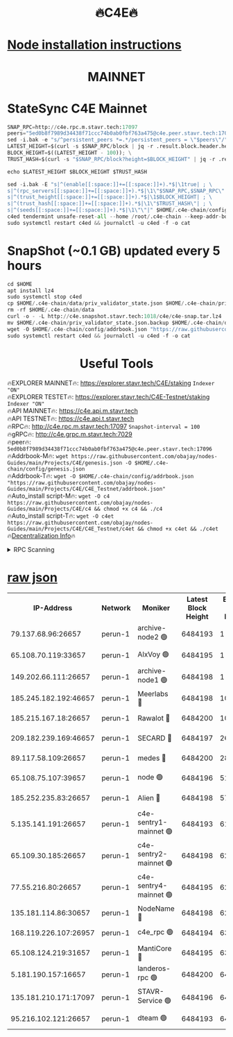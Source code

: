 <h1 align="center"> 🔥C4E🔥</h1>

[Node installation instructions](https://github.com/obajay/nodes-Guides/tree/main/Projects/C4E)
=

<h1 align="center"> MAINNET</h1>

# StateSync C4E Mainnet
```python
SNAP_RPC=http://c4e.rpc.m.stavr.tech:17097
peers="5ed0b8f7989d34438f71ccc74b0ab0fbf763a475@c4e.peer.stavr.tech:17096"
sed -i.bak -e "s/^persistent_peers *=.*/persistent_peers = \"$peers\"/" $HOME/.c4e-chain/config/config.toml
LATEST_HEIGHT=$(curl -s $SNAP_RPC/block | jq -r .result.block.header.height); \
BLOCK_HEIGHT=$((LATEST_HEIGHT - 100)); \
TRUST_HASH=$(curl -s "$SNAP_RPC/block?height=$BLOCK_HEIGHT" | jq -r .result.block_id.hash)

echo $LATEST_HEIGHT $BLOCK_HEIGHT $TRUST_HASH

sed -i.bak -E "s|^(enable[[:space:]]+=[[:space:]]+).*$|\1true| ; \
s|^(rpc_servers[[:space:]]+=[[:space:]]+).*$|\1\"$SNAP_RPC,$SNAP_RPC\"| ; \
s|^(trust_height[[:space:]]+=[[:space:]]+).*$|\1$BLOCK_HEIGHT| ; \
s|^(trust_hash[[:space:]]+=[[:space:]]+).*$|\1\"$TRUST_HASH\"| ; \
s|^(seeds[[:space:]]+=[[:space:]]+).*$|\1\"\"|" $HOME/.c4e-chain/config/config.toml
c4ed tendermint unsafe-reset-all --home /root/.c4e-chain --keep-addr-book
sudo systemctl restart c4ed && journalctl -u c4ed -f -o cat
```
# SnapShot (~0.1 GB) updated every 5 hours
```python
cd $HOME
apt install lz4
sudo systemctl stop c4ed
cp $HOME/.c4e-chain/data/priv_validator_state.json $HOME/.c4e-chain/priv_validator_state.json.backup
rm -rf $HOME/.c4e-chain/data
curl -o - -L http://c4e.snapshot.stavr.tech:1018/c4e/c4e-snap.tar.lz4 | lz4 -c -d - | tar -x -C $HOME/.c4e-chain --strip-components 2
mv $HOME/.c4e-chain/priv_validator_state.json.backup $HOME/.c4e-chain/data/priv_validator_state.json
wget -O $HOME/.c4e-chain/config/addrbook.json "https://raw.githubusercontent.com/obajay/nodes-Guides/main/Projects/C4E/addrbook.json"
sudo systemctl restart c4ed && journalctl -u c4ed -f -o cat
```
 <h1 align="center"> Useful Tools</h1>

🔥EXPLORER MAINNET🔥:  https://explorer.stavr.tech/C4E/staking            `Indexer "ON"` \
🔥EXPLORER TESTET🔥:   https://explorer.stavr.tech/C4E-Testnet/staking     `Indexer "ON"` \
🔥API MAINNET🔥:       https://c4e.api.m.stavr.tech \
🔥API TESTNET🔥:       https://c4e.api.t.stavr.tech \
🔥RPC🔥:               http://c4e.rpc.m.stavr.tech:17097                  `Snapshot-interval = 100` \
🔥gRPC🔥:              http://c4e.grpc.m.stavr.tech:7029 \
🔥peer🔥:              `5ed0b8f7989d34438f71ccc74b0ab0fbf763a475@c4e.peer.stavr.tech:17096` \
🔥Addrbook-M🔥:    ```wget https://raw.githubusercontent.com/obajay/nodes-Guides/main/Projects/C4E/genesis.json -O $HOME/.c4e-chain/config/genesis.json``` \
🔥Addrbook-T🔥:    ```wget -O $HOME/.c4e-chain/config/addrbook.json "https://raw.githubusercontent.com/obajay/nodes-Guides/main/Projects/C4E/C4E_Testnet/addrbook.json"``` \
🔥Auto_install script-M🔥: ```wget -O c4 https://raw.githubusercontent.com/obajay/nodes-Guides/main/Projects/C4E/c4 && chmod +x c4 && ./c4``` \
🔥Auto_install script-T🔥: ```wget -O c4et https://raw.githubusercontent.com/obajay/nodes-Guides/main/Projects/C4E/C4E_Testnet/c4et && chmod +x c4et && ./c4et``` \
🔥[Decentralization Info](https://github.com/obajay/StateSync-snapshots/tree/main/Projects/C4E/Decentralization)🔥




<details>
<summary>RPC Scanning</summary>

<h2 align="center"> We scan nodes in real time every 4 hours. And we provide the final result of RPC endpoints.
We cannot influence the operation of these nodes in any way. </h2>


```python
If Voting Power is higher than 0 --> then the Node is a validator of the network and may be subject to attack and be a potential threat to the chain.
```
```python
We marked such validators with a red symbol
```

</details>

[raw json](https://rpc-check.c4e.stavr.tech/c4e/rpc-c4e-result.json)
=



<table><tr><th>IP-Address</th><th>Network</th><th>Moniker</th><th>Latest Block Height</th><th>Earliest Block Height</th><th>Catching Up</th><th>Tx Index</th><th>Voting Power</th><th>Scan Time</th></tr><tr><td>79.137.68.96:26657</td><td>perun-1</td><td>archive-node2 🟢</td><td>6484193</td><td>1</td><td>False</td><td>on</td><td>0</td><td>2023-12-28T12:27:52.744028935UTC</td></tr><tr><td>65.108.70.119:33657</td><td>perun-1</td><td>AlxVoy 🟢</td><td>6484195</td><td>1</td><td>False</td><td>on</td><td>0</td><td>2023-12-28T12:28:06.361773411UTC</td></tr><tr><td>149.202.66.111:26657</td><td>perun-1</td><td>archive-node1 🟢</td><td>6484198</td><td>1</td><td>False</td><td>on</td><td>0</td><td>2023-12-28T12:28:21.959063199UTC</td></tr><tr><td>185.245.182.192:46657</td><td>perun-1</td><td>Meerlabs 🔴</td><td>6484198</td><td>1051501</td><td>False</td><td>on</td><td>493550</td><td>2023-12-28T12:28:25.566179703UTC</td></tr><tr><td>185.215.167.18:26657</td><td>perun-1</td><td>Rawalot 🔴</td><td>6484200</td><td>1090501</td><td>False</td><td>on</td><td>579034</td><td>2023-12-28T12:28:37.462656743UTC</td></tr><tr><td>209.182.239.169:46657</td><td>perun-1</td><td>SECARD 🔴</td><td>6484197</td><td>2616101</td><td>False</td><td>off</td><td>675729</td><td>2023-12-28T12:28:19.586413499UTC</td></tr><tr><td>89.117.58.109:26657</td><td>perun-1</td><td>medes 🔴</td><td>6484200</td><td>2826001</td><td>False</td><td>off</td><td>471345</td><td>2023-12-28T12:28:32.590970385UTC</td></tr><tr><td>65.108.75.107:39657</td><td>perun-1</td><td>node 🟢</td><td>6484196</td><td>5198801</td><td>False</td><td>on</td><td>0</td><td>2023-12-28T12:28:08.695307751UTC</td></tr><tr><td>185.252.235.83:26657</td><td>perun-1</td><td>Alien 🔴</td><td>6484198</td><td>5736001</td><td>False</td><td>on</td><td>380508</td><td>2023-12-28T12:28:22.667786998UTC</td></tr><tr><td>5.135.141.191:26657</td><td>perun-1</td><td>c4e-sentry1-mainnet 🟢</td><td>6484193</td><td>6198001</td><td>False</td><td>on</td><td>0</td><td>2023-12-28T12:27:52.050444708UTC</td></tr><tr><td>65.109.30.185:26657</td><td>perun-1</td><td>c4e-sentry2-mainnet 🟢</td><td>6484198</td><td>6238301</td><td>False</td><td>on</td><td>0</td><td>2023-12-28T12:28:25.187460560UTC</td></tr><tr><td>77.55.216.80:26657</td><td>perun-1</td><td>c4e-sentry4-mainnet 🟢</td><td>6484195</td><td>6241001</td><td>False</td><td>on</td><td>0</td><td>2023-12-28T12:28:06.031371877UTC</td></tr><tr><td>135.181.114.86:30657</td><td>perun-1</td><td>NodeName 🔴</td><td>6484198</td><td>6284301</td><td>False</td><td>off</td><td>333717</td><td>2023-12-28T12:28:22.298479751UTC</td></tr><tr><td>168.119.226.107:26957</td><td>perun-1</td><td>c4e_rpc 🟢</td><td>6484194</td><td>6384194</td><td>False</td><td>on</td><td>0</td><td>2023-12-28T12:27:59.166248434UTC</td></tr><tr><td>65.108.124.219:31657</td><td>perun-1</td><td>MantiCore 🔴</td><td>6484195</td><td>6384195</td><td>False</td><td>off</td><td>837805</td><td>2023-12-28T12:28:05.653977183UTC</td></tr><tr><td>5.181.190.157:16657</td><td>perun-1</td><td>landeros-rpc 🟢</td><td>6484200</td><td>6478501</td><td>False</td><td>on</td><td>0</td><td>2023-12-28T12:28:37.095589300UTC</td></tr><tr><td>135.181.210.171:17097</td><td>perun-1</td><td>STAVR-Service 🟢</td><td>6484196</td><td>6482801</td><td>False</td><td>on</td><td>0</td><td>2023-12-28T12:28:11.080151574UTC</td></tr><tr><td>95.216.102.121:26657</td><td>perun-1</td><td>dteam 🟢</td><td>6484193</td><td>6483001</td><td>False</td><td>on</td><td>0</td><td>2023-12-28T12:27:52.392947223UTC</td></tr></table>
